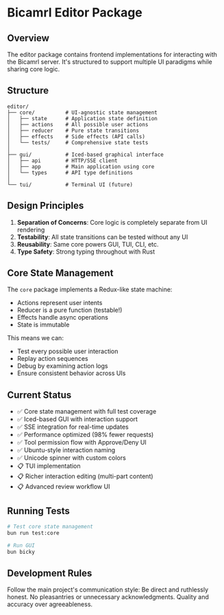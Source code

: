 # Bicamrl Editor Package

## Overview

The editor package contains frontend implementations for interacting with the Bicamrl server. It's structured to support multiple UI paradigms while sharing core logic.

## Structure

```
editor/
├── core/          # UI-agnostic state management
│   ├── state      # Application state definition
│   ├── actions    # All possible user actions
│   ├── reducer    # Pure state transitions
│   ├── effects    # Side effects (API calls)
│   └── tests/     # Comprehensive state tests
│
├── gui/           # Iced-based graphical interface
│   ├── api        # HTTP/SSE client
│   ├── app        # Main application using core
│   └── types      # API type definitions
│
└── tui/           # Terminal UI (future)
```

## Design Principles

1. **Separation of Concerns**: Core logic is completely separate from UI rendering
2. **Testability**: All state transitions can be tested without any UI
3. **Reusability**: Same core powers GUI, TUI, CLI, etc.
4. **Type Safety**: Strong typing throughout with Rust

## Core State Management

The `core` package implements a Redux-like state machine:
- Actions represent user intents
- Reducer is a pure function (testable!)
- Effects handle async operations
- State is immutable

This means we can:
- Test every possible user interaction
- Replay action sequences
- Debug by examining action logs
- Ensure consistent behavior across UIs

## Current Status

- ✅ Core state management with full test coverage
- ✅ Iced-based GUI with interaction support
- ✅ SSE integration for real-time updates
- ✅ Performance optimized (98% fewer requests)
- ✅ Tool permission flow with Approve/Deny UI
- ✅ Ubuntu-style interaction naming
- ✅ Unicode spinner with custom colors
- 📋 TUI implementation
- 📋 Richer interaction editing (multi-part content)
- 📋 Advanced review workflow UI

## Running Tests

```bash
# Test core state management
bun run test:core

# Run GUI
bun bicky
```

## Development Rules

Follow the main project's communication style: Be direct and ruthlessly honest. No pleasantries or unnecessary acknowledgments. Quality and accuracy over agreeableness.